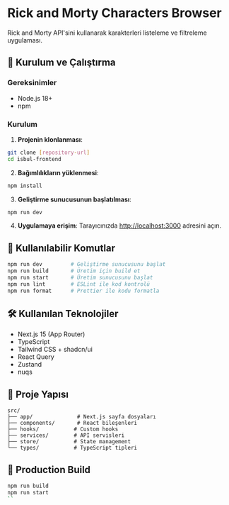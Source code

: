 # Rick and Morty Characters Browser

Rick and Morty API'sini kullanarak karakterleri listeleme ve filtreleme uygulaması.

## 🚀 Kurulum ve Çalıştırma

### Gereksinimler

- Node.js 18+
- npm

### Kurulum

1. **Projenin klonlanması**:

```bash
git clone [repository-url]
cd isbul-frontend
```

2. **Bağımlılıkların yüklenmesi**:

```bash
npm install
```

3. **Geliştirme sunucusunun başlatılması**:

```bash
npm run dev
```

4. **Uygulamaya erişim**:
   Tarayıcınızda [http://localhost:3000](http://localhost:3000) adresini açın.

## 📝 Kullanılabilir Komutlar

```bash
npm run dev         # Geliştirme sunucusunu başlat
npm run build       # Üretim için build et
npm run start       # Üretim sunucusunu başlat
npm run lint        # ESLint ile kod kontrolü
npm run format      # Prettier ile kodu formatla
```

## 🛠️ Kullanılan Teknolojiler

- Next.js 15 (App Router)
- TypeScript
- Tailwind CSS + shadcn/ui
- React Query
- Zustand
- nuqs

## 📁 Proje Yapısı

```
src/
├── app/              # Next.js sayfa dosyaları
├── components/       # React bileşenleri
├── hooks/           # Custom hooks
├── services/        # API servisleri
├── store/           # State management
└── types/           # TypeScript tipleri
```

## 🔧 Production Build

```bash
npm run build
npm run start
``
```
